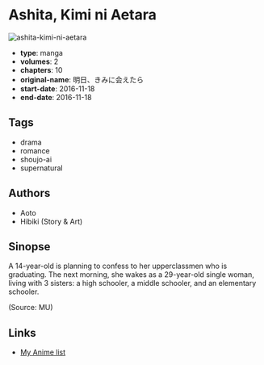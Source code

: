 # Ashita, Kimi ni Aetara

![ashita-kimi-ni-aetara](https://cdn.myanimelist.net/images/manga/3/197357.jpg)

-   **type**: manga
-   **volumes**: 2
-   **chapters**: 10
-   **original-name**: 明日、きみに会えたら
-   **start-date**: 2016-11-18
-   **end-date**: 2016-11-18

## Tags

-   drama
-   romance
-   shoujo-ai
-   supernatural

## Authors

-   Aoto
-   Hibiki (Story & Art)

## Sinopse

A 14-year-old is planning to confess to her upperclassmen who is graduating. The next morning, she wakes as a 29-year-old single woman, living with 3 sisters: a high schooler, a middle schooler, and an elementary schooler.

(Source: MU)

## Links

-   [My Anime list](https://myanimelist.net/manga/105948/Ashita_Kimi_ni_Aetara)

